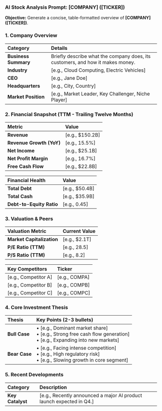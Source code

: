 ### **AI Stock Analysis Prompt: [COMPANY] ([TICKER])**

**Objective:** Generate a concise, table-formatted overview of **[COMPANY] ([TICKER])**.

### 1. Company Overview

| Category              | Details                                                                              |
| :-------------------- | :----------------------------------------------------------------------------------- |
| **Business Summary**  | Briefly describe what the company does, its customers, and how it makes money.       |
| **Industry**          | [e.g., Cloud Computing, Electric Vehicles]                                           |
| **CEO**               | [e.g., Jane Doe]                                                                     |
| **Headquarters**      | [e.g., City, Country]                                                                |
| **Market Position**   | [e.g., Market Leader, Key Challenger, Niche Player]                                  |

### 2. Financial Snapshot (TTM - Trailing Twelve Months)

| Metric                  | Value                  |
| :---------------------- | :--------------------- |
| **Revenue**             | [e.g., $150.2B]        |
| **Revenue Growth (YoY)**| [e.g., 15.5%]          |
| **Net Income**          | [e.g., $25.1B]         |
| **Net Profit Margin**   | [e.g., 16.7%]          |
| **Free Cash Flow**      | [e.g., $22.8B]         |

| Financial Health        | Value                  |
| :---------------------- | :--------------------- |
| **Total Debt**          | [e.g., $50.4B]         |
| **Total Cash**          | [e.g., $35.9B]         |
| **Debt-to-Equity Ratio**| [e.g., 0.45]           |

### 3. Valuation & Peers

| Valuation Metric          | Current Value          |
| :------------------------ | :--------------------- |
| **Market Capitalization** | [e.g., $2.1T]          |
| **P/E Ratio (TTM)**       | [e.g., 28.5]           |
| **P/S Ratio (TTM)**       | [e.g., 8.2]            |

| Key Competitors       | Ticker                 |
| :-------------------- | :--------------------- |
| [e.g., Competitor A]  | [e.g., COMPA]          |
| [e.g., Competitor B]  | [e.g., COMPB]          |
| [e.g., Competitor C]  | [e.g., COMPC]          |

### 4. Core Investment Thesis

| Thesis      | Key Points (2-3 bullets)                                                                              |
| :---------- | :---------------------------------------------------------------------------------------------------- |
| **Bull Case** | • [e.g., Dominant market share]<br>• [e.g., Strong free cash flow generation]<br>• [e.g., Expanding into new markets] |
| **Bear Case** | • [e.g., Facing intense competition]<br>• [e.g., High regulatory risk]<br>• [e.g., Slowing growth in core segment] |

### 5. Recent Developments

| Category         | Description                                                                 |
| :--------------- | :-------------------------------------------------------------------------- |
| **Key Catalyst** | [e.g., Recently announced a major AI product launch expected in Q4.]        |
